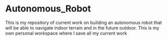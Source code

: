 # Autonomous_Robot
This is my repository of current work on building an autonomous robot that will be able to navigate indoor terrain and in the future outdoor. This is my own personal workspace where I save all my current work
